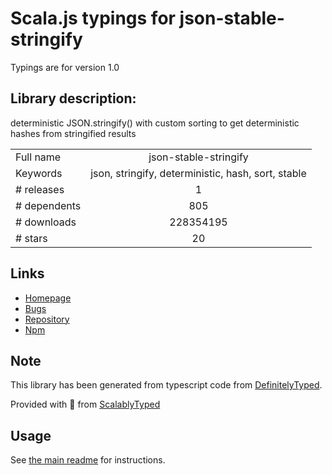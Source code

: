
# Scala.js typings for json-stable-stringify

Typings are for version 1.0

## Library description:
deterministic JSON.stringify() with custom sorting to get deterministic hashes from stringified results

|                    |                 |
| ------------------ | :-------------: |
| Full name          | json-stable-stringify |
| Keywords           | json, stringify, deterministic, hash, sort, stable |
| # releases         | 1 |
| # dependents       | 805 |
| # downloads        | 228354195 |
| # stars            | 20 |

## Links
- [Homepage](https://github.com/substack/json-stable-stringify)
- [Bugs](https://github.com/substack/json-stable-stringify/issues)
- [Repository](https://github.com/substack/json-stable-stringify)
- [Npm](https://www.npmjs.com/package/json-stable-stringify)
    


## Note
This library has been generated from typescript code from [DefinitelyTyped](https://definitelytyped.org).

Provided with :purple_heart: from [ScalablyTyped](https://github.com/oyvindberg/ScalablyTyped)

## Usage
See [the main readme](../../readme.md) for instructions.


